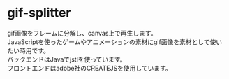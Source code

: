# gif-splitter
gif画像をフレームに分解し、canvas上で再生します。<br>
JavaScriptを使ったゲームやアニメーションの素材にgif画像を素材として使いたい時用です。<br>
バックエンドはJavaでjstlを使っています。<br>
フロントエンドはadobe社のCREATEJSを使用しています。

